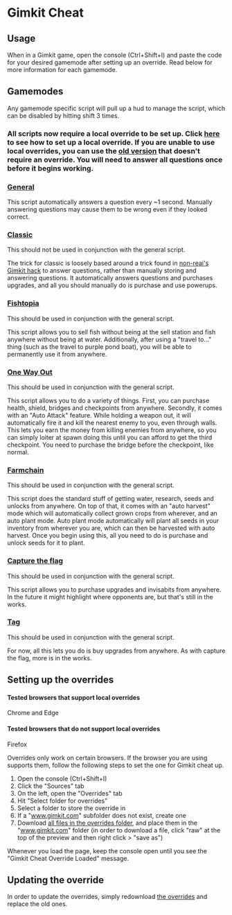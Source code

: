 # Gimkit Cheat

## Usage

When in a Gimkit game, open the console (Ctrl+Shift+I) and paste the code for your desired gamemode after setting up an override. Read below for more information for each gamemode.

## Gamemodes

Any gamemode specific script will pull up a hud to manage the script, which can be disabled by hitting shift 3 times.

### All scripts now require a local override to be set up. Click [here](#setting-up-the-overrides) to see how to set up a local override. If you are unable to use local overrides, you can use the [old version](/v1/general.js) that doesn't require an override. You will need to answer all questions once before it begins working.

### [General](/general.js)

This script automatically answers a question every ~1 second. Manually answering questions may cause them to be wrong even if they looked correct.

### [Classic](/gamemodes/classic.js)

This should not be used in conjunction with the general script.

The trick for classic is loosely based around a trick found in [non-reai's Gimkit hack](https://github.com/non-reai/Gimkit-Hacks) to answer questions, rather than manually storing and answering questions. It automatically answers questions and purchases upgrades, and all you should manually do is purchase and use powerups.

### [Fishtopia](/gamemodes/fishtopia.js)

This should be used in conjunction with the general script.

This script allows you to sell fish without being at the sell station and fish anywhere without being at water. Additionally, after using a "travel to..." thing (such as the travel to purple pond boat), you will be able to permanently use it from anywhere.

### [One Way Out](/gamemodes/one-way-out.js)

This should be used in conjunction with the general script.

This script allows you to do a variety of things. First, you can purchase health, shield, bridges and checkpoints from anywhere. Secondly, it comes with an "Auto Attack" feature. While holding a weapon out, it will automatically fire it and kill the nearest enemy to you, even through walls. This lets you earn the money from killing enemies from anywhere, so you can simply loiter at spawn doing this until you can afford to get the third checkpoint. You need to purchase the bridge before the checkpoint, like normal.

### [Farmchain](/gamemodes/farmchain.js)

This should be used in conjunction with the general script.

This script does the standard stuff of getting water, research, seeds and unlocks from anywhere. On top of that, it comes with an "auto harvest" mode which will automatically collect grown crops from wherever, and an auto plant mode. Auto plant mode automatically will plant all seeds in your inventory from wherever you are, which can then be harvested with auto harvest. Once you begin using this, all you need to do is purchase and unlock seeds for it to plant.

### [Capture the flag](/gamemodes/capture-the-flag.js)

This should be used in conjunction with the general script.

This script allows you to purchase upgrades and invisabits from anywhere. In the future it might highlight where opponents are, but that's still in the works.

### [Tag](/gamemodes/tag.js)

This should be used in conjunction with the general script.

For now, all this lets you do is buy upgrades from anywhere. As with capture the flag, more is in the works.

## Setting up the overrides

#### Tested browsers that support local overrides
Chrome and Edge

#### Tested browsers that do not support local overrides
Firefox

Overrides only work on certain browsers. If the browser you are using supports them, follow the following steps to set the one for Gimkit cheat up.

1. Open the console (Ctrl+Shift+I)
2. Click the "Sources" tab
3. On the left, open the "Overrides" tab
4. Hit "Select folder for overrides"
5. Select a folder to store the override in
6. If a "www.gimkit.com" subfolder does not exist, create one
7. Download [all files in the overrides folder](/overrides/), and place them in the "www.gimkit.com" folder
(in order to download a file, click "raw" at the top of the preview and then right click > "save as")

Whenever you load the page, keep the console open until you see the "Gimkit Cheat Override Loaded" message.

## Updating the override

In order to update the overrides, simply redownload [the overrides](/overrides/) and replace the old ones.